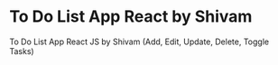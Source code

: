 # To Do List App React by Shivam
To Do List App React JS by Shivam (Add, Edit, Update, Delete, Toggle Tasks)


